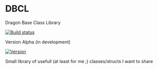 DBCL
====
Dragon Base Class Library 

[![Build status](https://img.shields.io/appveyor/ci/ddur/dbcl.svg)](https://ci.appveyor.com/project/ddur/dbcl)

Version Alpha (in development)

[![Version](https://img.shields.io/badge/version-alpha-red.svg)]()

Small library of usefull (at least for me ;) classes/structs I want to share 
